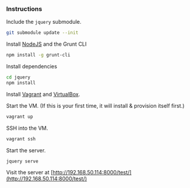 ### Instructions

Include the `jquery` submodule.
```sh
git submodule update --init
```

Install [NodeJS](http://nodejs.org/download) and the Grunt CLI
```sh
npm install -g grunt-cli
```

Install dependencies
```sh
cd jquery
npm install
```

Install [Vagrant](https://www.vagrantup.com/downloads.html) and [VirtualBox](https://www.virtualbox.org/wiki/Downloads).

Start the VM. (If this is your first time, it will install & provision itself first.)
```sh
vagrant up
```

SSH into the VM.

```sh
vagrant ssh
```

Start the server.
```sh
jquery serve
```

Visit the server at [http://192.168.50.114:8000/test/](http://192.168.50.114:8000/test/)
